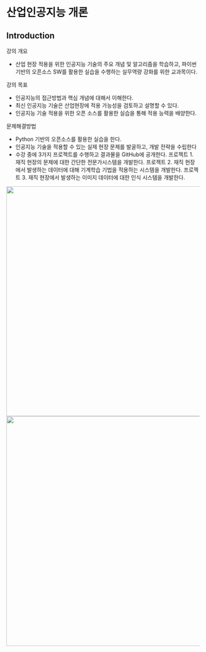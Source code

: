 # **산업인공지능 개론** 

## Introduction

강의 개요
- 산업 현장 적용을 위한 인공지능 기술의 주요 개념 및 알고리즘을 학습하고, 파이썬 기반의 오픈소스 SW를 활용한
  실습을 수행하는 실무역량 강화를 위한 교과목이다.

강의 목표
- 인공지능의 접근방법과 핵심 개념에 대해서 이해한다.
- 최신 인공지능 기술은 산업현장에 적용 가능성을 검토하고 설명할 수 있다.
- 인공지능 기술 적용을 위한 오픈 소스를 활용한 실습을 통해 적용 능력을 배양한다.

문제해결방법
- Python 기반의 오픈소스를 활용한 실습을 한다.
- 인공지능 기술을 적용할 수 있는 실제 현장 문제를 발굴하고, 개발 전략을 수립한다
- 수강 중에 3가지 프로젝트를 수행하고 결과물을 GitHub에 공개한다.
  프로젝트 1. 재직 현장의 문제에 대한 간단한 전문가시스템을 개발한다.
  프로젝트 2. 재직 현장에서 발생하는 데이터에 대해 기계학습 기법을 적용하는 시스템을 개발한다.
  프로젝트 3. 재직 현장에서 발생하는 이미지 데이터에 대한 인식 시스템을 개발한다. 


<img src="./intelligent robots.jpg"  width="900" height="600">
<img src="./intelligent robots2.jpg"  width="900" height="600">
</p>

